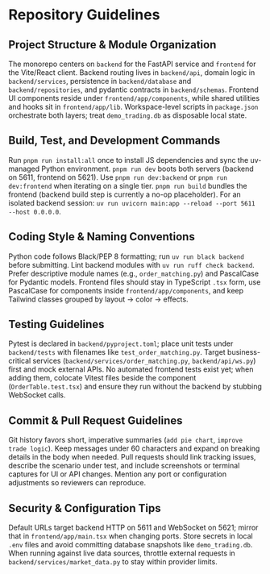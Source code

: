 # Repository Guidelines

## Project Structure & Module Organization
The monorepo centers on `backend` for the FastAPI service and `frontend` for the Vite/React client. Backend routing lives in `backend/api`, domain logic in `backend/services`, persistence in `backend/database` and `backend/repositories`, and pydantic contracts in `backend/schemas`. Frontend UI components reside under `frontend/app/components`, while shared utilities and hooks sit in `frontend/app/lib`. Workspace-level scripts in `package.json` orchestrate both layers; treat `demo_trading.db` as disposable local state.

## Build, Test, and Development Commands
Run `pnpm run install:all` once to install JS dependencies and sync the uv-managed Python environment. `pnpm run dev` boots both servers (backend on 5611, frontend on 5621). Use `pnpm run dev:backend` or `pnpm run dev:frontend` when iterating on a single tier. `pnpm run build` bundles the frontend (backend build step is currently a no-op placeholder). For an isolated backend session: `uv run uvicorn main:app --reload --port 5611 --host 0.0.0.0`.

## Coding Style & Naming Conventions
Python code follows Black/PEP 8 formatting; run `uv run black backend` before submitting. Lint backend modules with `uv run ruff check backend`. Prefer descriptive module names (e.g., `order_matching.py`) and PascalCase for Pydantic models. Frontend files should stay in TypeScript `.tsx` form, use PascalCase for components inside `frontend/app/components`, and keep Tailwind classes grouped by layout → color → effects.

## Testing Guidelines
Pytest is declared in `backend/pyproject.toml`; place unit tests under `backend/tests` with filenames like `test_order_matching.py`. Target business-critical services (`backend/services/order_matching.py`, `backend/api/ws.py`) first and mock external APIs. No automated frontend tests exist yet; when adding them, colocate Vitest files beside the component (`OrderTable.test.tsx`) and ensure they run without the backend by stubbing WebSocket calls.

## Commit & Pull Request Guidelines
Git history favors short, imperative summaries (`add pie chart`, `improve trade logic`). Keep messages under 60 characters and expand on breaking details in the body when needed. Pull requests should link tracking issues, describe the scenario under test, and include screenshots or terminal captures for UI or API changes. Mention any port or configuration adjustments so reviewers can reproduce.

## Security & Configuration Tips
Default URLs target backend HTTP on 5611 and WebSocket on 5621; mirror that in `frontend/app/main.tsx` when changing ports. Store secrets in local `.env` files and avoid committing database snapshots like `demo_trading.db`. When running against live data sources, throttle external requests in `backend/services/market_data.py` to stay within provider limits.
